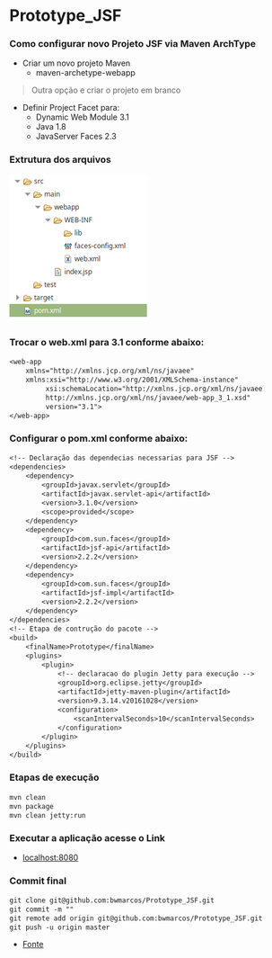 # Prototype_JSF

### Como configurar novo Projeto JSF via Maven ArchType

- Criar um novo projeto Maven
  - maven-archetype-webapp
> Outra opção e criar o projeto em branco

- Definir Project Facet para:
  - Dynamic Web Module 3.1
  - Java 1.8
  - JavaServer Faces 2.3
### Extrutura dos arquivos
![](https://github.com/bwmarcos/Prototype_JSF/blob/master/print.png)

### Trocar o web.xml para 3.1 conforme abaixo:
```
<web-app
    xmlns="http://xmlns.jcp.org/xml/ns/javaee"
    xmlns:xsi="http://www.w3.org/2001/XMLSchema-instance"
         xsi:schemaLocation="http://xmlns.jcp.org/xml/ns/javaee
         http://xmlns.jcp.org/xml/ns/javaee/web-app_3_1.xsd"
         version="3.1">
</web-app>
```
### Configurar o pom.xml conforme abaixo:
```  
<!-- Declaração das dependecias necessarias para JSF -->
<dependencies>
    <dependency>
        <groupId>javax.servlet</groupId>
        <artifactId>javax.servlet-api</artifactId>
        <version>3.1.0</version>
        <scope>provided</scope>
    </dependency>
    <dependency>
        <groupId>com.sun.faces</groupId>
        <artifactId>jsf-api</artifactId>
        <version>2.2.2</version>
    </dependency>
    <dependency>
        <groupId>com.sun.faces</groupId>
        <artifactId>jsf-impl</artifactId>
        <version>2.2.2</version>
    </dependency>
</dependencies>
<!-- Etapa de contrução do pacote -->
<build>
    <finalName>Prototype</finalName>
    <plugins>
        <plugin>
            <!-- declaracao do plugin Jetty para execução -->
            <groupId>org.eclipse.jetty</groupId>
            <artifactId>jetty-maven-plugin</artifactId>
            <version>9.3.14.v20161028</version>
            <configuration>
                <scanIntervalSeconds>10</scanIntervalSeconds>
            </configuration>
        </plugin>
    </plugins>
</build>
  ```
  ### Etapas de execução
 ```
 mvn clean 
 mvn package
 mvn clean jetty:run
 ```
 ### Executar a aplicação acesse o Link
* [localhost:8080](http://localhost:8080)

### Commit final
```
git clone git@github.com:bwmarcos/Prototype_JSF.git
git commit -m ""
git remote add origin git@github.com:bwmarcos/Prototype_JSF.git
git push -u origin master
```
* [Fonte](https://cursos.alura.com.br/forum/topico-criar-projeto-jsf-com-maven-26800)
